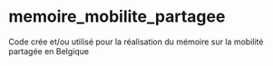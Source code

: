 # memoire_mobilite_partagee
Code crée et/ou utilisé pour la réalisation du mémoire sur la mobilité partagée en Belgique
